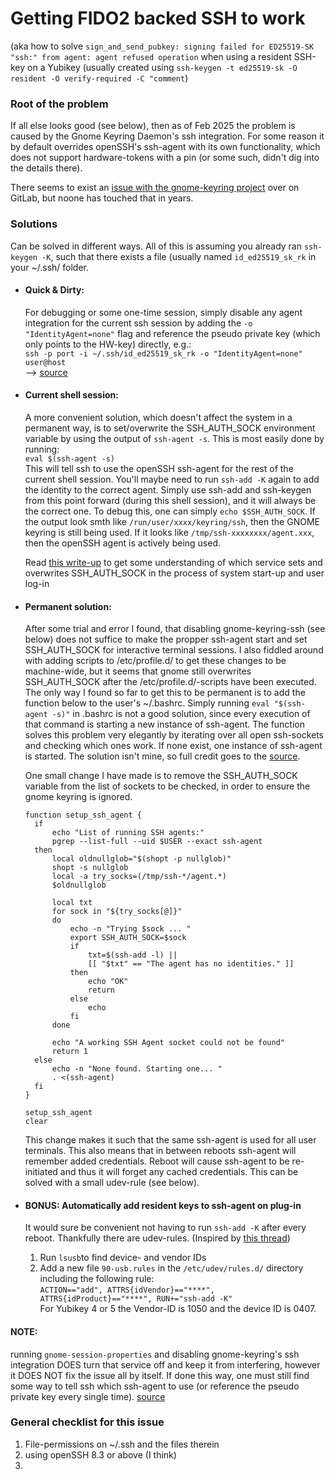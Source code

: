 # Getting FIDO2 backed SSH to work
(aka how to solve `sign_and_send_pubkey: signing failed for ED25519-SK "ssh:" from agent: agent refused operation` when using a resident SSH-key on a Yubikey (usually created using `ssh-keygen -t ed25519-sk -O resident -O verify-required -C "comment`)

### Root of the problem
If all else looks good (see below), then as of Feb 2025 the problem is caused by the Gnome Keyring Daemon's ssh integration. For some reason it by default overrides openSSH's ssh-agent with its own functionality, which does not support hardware-tokens with a pin (or some such, didn't dig into the details there).  

There seems to exist an [issue with the gnome-keyring project](https://gitlab.gnome.org/GNOME/gnome-keyring/-/issues/101) over on GitLab, but noone has touched that in years.

### Solutions
Can be solved in different ways. All of this is assuming you already ran `ssh-keygen -K`, such that there exists a file (usually named `id_ed25519_sk_rk` in your ~/.ssh/ folder.

- #### Quick & Dirty:   
   For debugging or some one-time session, simply disable any agent integration for the current ssh session by adding the `-o "IdentityAgent=none"` flag and reference the pseudo private key (which only points to the HW-key) directly, e.g.:  
   ```ssh -p port -i ~/.ssh/id_ed25519_sk_rk -o "IdentityAgent=none" user@host```  
   --> [source](https://www.reddit.com/r/yubikey/comments/wip57i/comment/ijfw8bg/?utm_source=share&utm_medium=web3x&utm_name=web3xcss&utm_term=1&utm_content=share_button)
  
- #### Current shell session:
   A more convenient solution, which doesn't affect the system in a permanent way, is to set/overwrite the SSH_AUTH_SOCK environment variable by using the output of `ssh-agent -s`. This is most easily done by running:  
   ```eval $(ssh-agent -s)```   
   This will tell ssh to use the openSSH ssh-agent for the rest of the current shell session. You'll maybe need to run `ssh-add -K` again to add the identity to the correct agent. Simply use ssh-add and ssh-keygen from this point forward (during this shell session), and it will always be the correct one. To debug this, one can simply `echo $SSH_AUTH_SOCK`. If the output look smth like `/run/user/xxxx/keyring/ssh`, then the GNOME keyring is still being used. If it looks like `/tmp/ssh-xxxxxxxx/agent.xxx`, then the openSSH agent is actively being used.

  Read [this write-up](https://unix.stackexchange.com/a/338200) to get some understanding of which service sets and overwrites SSH_AUTH_SOCK in the process of system start-up and user log-in

- #### Permanent solution:
  After some trial and error I found, that disabling gnome-keyring-ssh (see below) does not suffice to make the propper ssh-agent start and set SSH_AUTH_SOCK for interactive terminal sessions. I also fiddled around with adding scripts to /etc/profile.d/ to get these changes to be machine-wide, but it seems that gnome still overwrites SSH_AUTH_SOCK after the /etc/profile.d/-scripts have been executed. The only way I found so far to get this to be permanent is to add the function below to the user's ~/.bashrc. Simply running `eval "$(ssh-agent -s)"` in .bashrc is not a good solution, since every execution of that command is starting a new instance of ssh-agent. The function solves this problem very elegantly by iterating over all open ssh-sockets and checking which ones work. If none exist, one instance of ssh-agent is started. The solution isn't mine, so full credit goes to the [source](https://gist.github.com/tomquisel/303fc37d0e854d59b672?permalink_comment_id=4061996#gistcomment-4061996).

  One small change I have made is to remove the SSH_AUTH_SOCK variable from the list of sockets to be checked, in order to ensure the gnome keyring is ignored.
  ```
  function setup_ssh_agent {
	if
		echo "List of running SSH agents:"
		pgrep --list-full --uid $USER --exact ssh-agent
	then
		local oldnullglob="$(shopt -p nullglob)"
		shopt -s nullglob
		local -a try_socks=(/tmp/ssh-*/agent.*)
		$oldnullglob

		local txt
		for sock in "${try_socks[@]}"
		do
			echo -n "Trying $sock ... "
			export SSH_AUTH_SOCK=$sock
			if
				txt=$(ssh-add -l) ||
				[[ "$txt" == "The agent has no identities." ]]
			then
				echo "OK"
				return
			else
				echo
			fi
		done

		echo "A working SSH Agent socket could not be found"
		return 1
	else
		echo -n "None found. Starting one... "
		. <(ssh-agent)
	fi
  }

  setup_ssh_agent
  clear
  ```
  This change makes it such that the same ssh-agent is used for all user terminals. This also means that in between reboots ssh-agent will remember added credentials. Reboot will cause ssh-agent to be re-initiated and thus it will forget any cached credentials. This can be solved with a small udev-rule (see below).

- #### BONUS: Automatically add resident keys to ssh-agent on plug-in
  It would sure be convenient not having to run `ssh-add -K` after every reboot. Thankfully there are udev-rules. (Inspired by [this thread](https://stackoverflow.com/questions/69889385/ubuntu-server-21-10-how-to-run-shell-script-when-plugging-usb-device))
  1. Run `lsusb`to find device- and vendor IDs
  2. Add a new file `90-usb.rules` in the `/etc/udev/rules.d/` directory including the following rule:  
     `ACTION=="add", ATTRS{idVendor}=="****", ATTRS{idProduct}=="****", RUN+="ssh-add -K"`  
     For Yubikey 4 or 5 the Vendor-ID is 1050 and the device ID is 0407.

#### NOTE:
running `gnome-session-properties` and disabling gnome-keyring's ssh integration DOES turn that service off and keep it from interfering, however it DOES NOT fix the issue all by itself. If done this way, one must still find some way to tell ssh which ssh-agent to use (or reference the pseudo private key every single time). 
[source](https://wiki.gnome.org/Projects/GnomeKeyring/Ssh)


### General checklist for this issue
1. File-permissions on ~/.ssh and the files therein
2. using openSSH 8.3 or above (I think)
3. 
